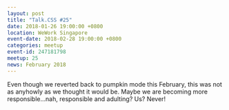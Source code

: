 ```yaml
---
layout: post
title: "Talk.CSS #25"
date: 2018-01-26 19:00:00 +0800
location: WeWork Singapore
event-date: 2018-02-28 19:00:00 +0800
categories: meetup
event-id: 247181798
meetup: 25
news: February 2018
---
```

Even though we reverted back to pumpkin mode this February, this was not as anyhowly as we thought it would be. Maybe we are becoming more responsible...nah, responsible and adulting? Us? Never!
